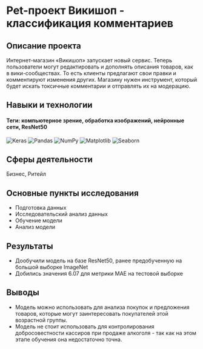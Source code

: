 # Pet-проект Викишоп - классификация комментариев

## Описание проекта
Интернет-магазин «Викишоп» запускает новый сервис. Теперь пользователи могут редактировать и дополнять описания товаров, как в вики-сообществах. То есть клиенты предлагают свои правки и комментируют изменения других. Магазину нужен инструмент, который будет искать токсичные комментарии и отправлять их на модерацию.

## Навыки и технологии
#### Теги: компьютерное зрение, обработка изображений, нейронные сети, ResNet50
![Keras](https://img.shields.io/badge/Keras-black?style=flat&logo=keras&logoColor=orange)
![Pandas](https://img.shields.io/badge/Pandas-black?style=flat&logo=pandas&logoColor=orange)
![NumPy](https://img.shields.io/badge/NumPy-black?style=flat&logo=numpy&logoColor=orange)
![Matplotlib](https://img.shields.io/badge/Matplotlib-black?style=flat&logo=matplotlib&logoColor=orange)
![Seaborn](https://img.shields.io/badge/Seaborn-black?style=flat&logo=seaborn&logoColor=orange)

## Сферы деятельности
Бизнес, Ритейл

## Основные пункты исследования
- Подготовка данных
- Исследовательский анализ данных
- Обучение модели
- Анализ модели

## Результаты
- Дообучили модель на базе ResNet50, ранее предобученную на большой выборке ImageNet
- Добились значения 6.07 для метрики MAE на тестовой выборке

## Выводы
- Модель можно использовать для анализа покупок и предложения товаров, которые могут заинтересовать покупателей этой возрастной группы.
- Модель не стоит использовать для контролирования добросовестности кассиров при продаже алкоголя - так как на этом этапе обучения она недостаточно точна.
